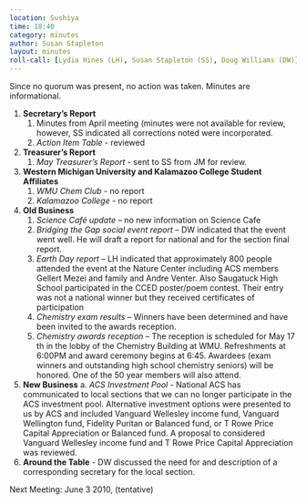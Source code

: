 ```yaml
---
location: Sushiya
time: 18:40
category: minutes
author: Susan Stapleton
layout: minutes
roll-call: [Lydia Hines (LH), Susan Stapleton (SS), Doug Williams (DW)]
---
```


Since no quorum was present, no action was taken. Minutes are informational.

1. **Secretary’s Report**
   1. Minutes from April meeting (minutes were not available for review, however, SS indicated all corrections noted were incorporated.
   2. *Action Item Table* - reviewed
2. **Treasurer’s Report**
   1. *May Treasurer’s Report* - sent to SS from JM for review.
3. **Western Michigan University and Kalamazoo College Student Affiliates**
   1. *WMU Chem Club* - no report
   2. *Kalamazoo College* - no report
4. **Old Business**
   1. *Science Café update* – no new information on Science Cafe
   2. *Bridging the Gap social event report* – DW indicated that the event went well. He will draft a report for national and for the section final report.
   3. *Earth Day report* – LH indicated that approximately 800 people attended the event at the Nature Center including ACS members Gellert Mezei and family and Andre Venter. Also Saugatuck High School participated in the CCED poster/poem contest. Their entry was not a national winner but they received certificates of participation
   4. *Chemistry exam results* – Winners have been determined and have been invited to the awards reception.
   5. *Chemistry awards reception* – The reception is scheduled for May 17 th in the lobby of the Chemistry Building at WMU. Refreshments at 6:00PM and award ceremony begins at 6:45. Awardees (exam winners and outstanding high school chemistry seniors) will be honored. One of the 50 year members will also attend.
5. **New Business**
   a. *ACS Investment Pool* - National ACS has communicated to local sections that we can no longer participate in the ACS investment pool. Alternative investment options were presented to us by ACS and included Vanguard Wellesley income fund, Vanguard Wellington fund, Fidelity Puritan or Balanced fund, or T Rowe Price Capital Appreciation or Balanced fund. A proposal to considered Vanguard Wellesley income fund and T Rowe Price Capital Appreciation was reviewed.
6. **Around the Table** - DW discussed the need for and description of a corresponding secretary for the local
section.

Next Meeting: June 3 2010, (tentative)
